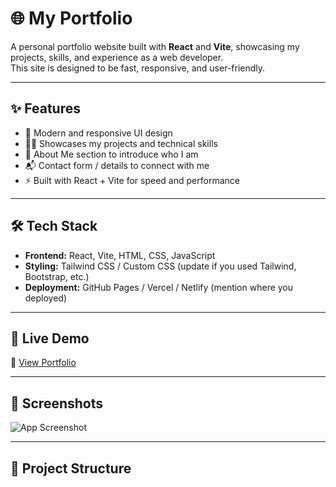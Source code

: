 # 🌐 My Portfolio

A personal portfolio website built with **React** and **Vite**, showcasing my projects, skills, and experience as a web developer.  
This site is designed to be fast, responsive, and user-friendly.

---

## ✨ Features
- 🎨 Modern and responsive UI design  
- 🧑‍💻 Showcases my projects and technical skills  
- 📄 About Me section to introduce who I am  
- 📬 Contact form / details to connect with me  
- ⚡ Built with React + Vite for speed and performance  

---

## 🛠️ Tech Stack
- **Frontend:** React, Vite, HTML, CSS, JavaScript  
- **Styling:** Tailwind CSS / Custom CSS (update if you used Tailwind, Bootstrap, etc.)  
- **Deployment:** GitHub Pages / Vercel / Netlify (mention where you deployed)  

---

## 🚀 Live Demo
🔗 [View Portfolio](https://portfolio-coral-pi-27.vercel.app/)  

---

## 📸 Screenshots
![App Screenshot](./assets/ss.png)


---

## 📂 Project Structure
